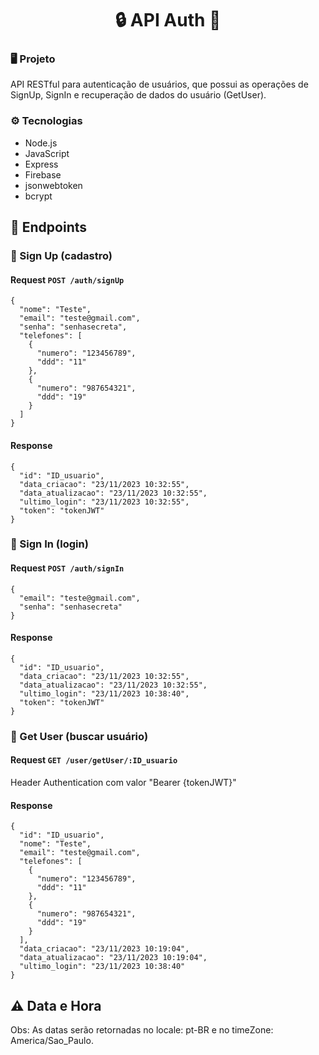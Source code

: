 <h1 align="center">🔒 API Auth 🔑</h1>

### 🖥️ Projeto

API RESTful para autenticação de usuários, que possui as operações de SignUp, SignIn e recuperação de dados do usuário (GetUser).

### ⚙️ Tecnologias

- Node.js
- JavaScript
- Express
- Firebase
- jsonwebtoken
- bcrypt

## 🏴󠁶󠁵󠁭󠁡󠁰󠁿 Endpoints

### 📌 Sign Up (cadastro)

#### Request `POST /auth/signUp`

```
{
  "nome": "Teste",
  "email": "teste@gmail.com",
  "senha": "senhasecreta",
  "telefones": [
    {
      "numero": "123456789",
      "ddd": "11"
    },
    {
      "numero": "987654321",
      "ddd": "19"
    }
  ]
}
```

#### Response

```
{
  "id": "ID_usuario",
  "data_criacao": "23/11/2023 10:32:55",
  "data_atualizacao": "23/11/2023 10:32:55",
  "ultimo_login": "23/11/2023 10:32:55",
  "token": "tokenJWT"
}
```

### 📌 Sign In (login)

#### Request `POST /auth/signIn`

```
{
  "email": "teste@gmail.com",
  "senha": "senhasecreta"
}
```

#### Response

```
{
  "id": "ID_usuario",
  "data_criacao": "23/11/2023 10:32:55",
  "data_atualizacao": "23/11/2023 10:32:55",
  "ultimo_login": "23/11/2023 10:38:40",
  "token": "tokenJWT"
}
```

### 📌 Get User (buscar usuário)

#### Request `GET /user/getUser/:ID_usuario`

Header Authentication com valor "Bearer {tokenJWT}"

#### Response

```
{
  "id": "ID_usuario",
  "nome": "Teste",
  "email": "teste@gmail.com",
  "telefones": [
    {
      "numero": "123456789",
      "ddd": "11"
    },
    {
      "numero": "987654321",
      "ddd": "19"
    }
  ],
  "data_criacao": "23/11/2023 10:19:04",
  "data_atualizacao": "23/11/2023 10:19:04",
  "ultimo_login": "23/11/2023 10:38:40"
}
```

## ⚠️ Data e Hora

Obs: As datas serão retornadas no locale: pt-BR e no timeZone: America/Sao_Paulo.
